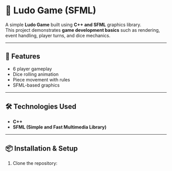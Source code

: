 # 🎲 Ludo Game (SFML)

A simple **Ludo Game** built using **C++ and SFML** graphics library.  
This project demonstrates **game development basics** such as rendering, event handling, player turns, and dice mechanics.

---

## 🚀 Features
- 6 player gameplay
- Dice rolling animation
- Piece movement with rules
- SFML-based graphics

---

## 🛠️ Technologies Used
- **C++**
- **SFML (Simple and Fast Multimedia Library)**

---

## 📦 Installation & Setup

1. Clone the repository:

